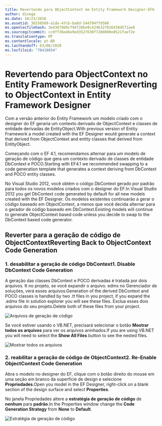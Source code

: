 ```yaml
---
title: Revertendo para ObjectContext em Entity Framework Designer-EF6
author: divega
ms.date: 10/23/2016
ms.assetid: 36550569-a1de-47cb-ba6d-544794ffd500
ms.openlocfilehash: 3e436f0d9cf94720be9c424b327816438d571ae8
ms.sourcegitcommit: cc0ff36e46e9ed3527638f7208000e8521faef2e
ms.translationtype: MT
ms.contentlocale: pt-BR
ms.lasthandoff: 03/06/2020
ms.locfileid: "78418654"
---
```

# <a name="reverting-to-objectcontext-in-entity-framework-designer"></a><span data-ttu-id="5dc6b-102">Revertendo para ObjectContext no Entity Framework Designer</span><span class="sxs-lookup"><span data-stu-id="5dc6b-102">Reverting to ObjectContext in Entity Framework Designer</span></span>
<span data-ttu-id="5dc6b-103">Com a versão anterior do Entity Framework um modelo criado com o designer do EF geraria um contexto derivado de ObjectContext e classes de entidade derivadas de EntityObject.</span><span class="sxs-lookup"><span data-stu-id="5dc6b-103">With previous version of Entity Framework a model created with the EF Designer would generate a context that derived from ObjectContext and entity classes that derived from EntityObject.</span></span>

<span data-ttu-id="5dc6b-104">Começando com o EF 4.1, recomendamos alternar para um modelo de geração de código que gera um contexto derivado de classes de entidade DbContext e POCO.</span><span class="sxs-lookup"><span data-stu-id="5dc6b-104">Starting with EF4.1 we recommended swapping to a code generation template that generates a context deriving from DbContext and POCO entity classes.</span></span>

<span data-ttu-id="5dc6b-105">No Visual Studio 2012, você obtém o código DbContext gerado por padrão para todos os novos modelos criados com o designer do EF.</span><span class="sxs-lookup"><span data-stu-id="5dc6b-105">In Visual Studio 2012 you get DbContext code generated by default for all new models created with the EF Designer.</span></span> <span data-ttu-id="5dc6b-106">Os modelos existentes continuarão a gerar o código baseado em ObjectContext, a menos que você decida alternar para o gerador de código baseado em DbContext.</span><span class="sxs-lookup"><span data-stu-id="5dc6b-106">Existing models will continue to generate ObjectContext based code unless you decide to swap to the DbContext based code generator.</span></span>

## <a name="reverting-back-to-objectcontext-code-generation"></a><span data-ttu-id="5dc6b-107">Reverter para a geração de código de ObjectContext</span><span class="sxs-lookup"><span data-stu-id="5dc6b-107">Reverting Back to ObjectContext Code Generation</span></span>

### <a name="1-disable-dbcontext-code-generation"></a><span data-ttu-id="5dc6b-108">1. desabilitar a geração de código DbContext</span><span class="sxs-lookup"><span data-stu-id="5dc6b-108">1. Disable DbContext Code Generation</span></span>

<span data-ttu-id="5dc6b-109">A geração das classes DbContext e POCO derivadas é tratada por dois arquivos. tt no projeto, se você expandir o arquivo. edmx no Gerenciador de soluções, verá esses arquivos.</span><span class="sxs-lookup"><span data-stu-id="5dc6b-109">Generation of the derived DbContext and POCO classes is handled by two .tt files in you project, if you expand the .edmx file in solution explorer you will see these files.</span></span> <span data-ttu-id="5dc6b-110">Exclua esses dois arquivos do seu projeto.</span><span class="sxs-lookup"><span data-stu-id="5dc6b-110">Delete both of these files from your project.</span></span>

![Arquivos de geração de código](~/ef6/media/codegenfiles.png)

<span data-ttu-id="5dc6b-112">Se você estiver usando o VB.NET, precisará selecionar o botão **Mostrar todos os arquivos** para ver os arquivos aninhados.</span><span class="sxs-lookup"><span data-stu-id="5dc6b-112">If you are using VB.NET you will need to select the **Show All Files** button to see the nested files.</span></span>

![Mostrar todos os arquivos](~/ef6/media/showallfiles.png)

### <a name="2-re-enable-objectcontext-code-generation"></a><span data-ttu-id="5dc6b-114">2. reabilitar a geração de código de ObjectContext</span><span class="sxs-lookup"><span data-stu-id="5dc6b-114">2. Re-Enable ObjectContext Code Generation</span></span>

<span data-ttu-id="5dc6b-115">Abra o modelo no designer do EF, clique com o botão direito do mouse em uma seção em branco da superfície de design e selecione **Propriedades**.</span><span class="sxs-lookup"><span data-stu-id="5dc6b-115">Open you model in the EF Designer, right-click on a blank section of the design surface and select **Properties**.</span></span>

<span data-ttu-id="5dc6b-116">No janela Propriedades altere a **estratégia de geração de código** de **nenhum** para **padrão**.</span><span class="sxs-lookup"><span data-stu-id="5dc6b-116">In the Properties window change the **Code Generation Strategy** from **None** to **Default**.</span></span>

![Estratégia de geração de código](~/ef6/media/codegenstrategy.png)
